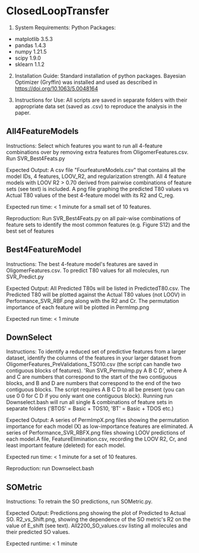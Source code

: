 # ClosedLoopTransfer

1. System Requirements:
Python Packages:
- matplotlib 3.5.3
- pandas 1.4.3
- numpy 1.21.5
- scipy 1.9.0
- sklearn 1.1.2

2. Installation Guide:
Standard installation of python packages.
Bayesian Optimizer (Gryffin) was installed and used as described in https://doi.org/10.1063/5.0048164

3. Instructions for Use:
All scripts are saved in separate folders with their appropriate data set (saved as .csv) to reproduce the analysis in the paper.

## All4FeatureModels ##
Instructions:
Select which features you want to run all 4-feature combinations over by removing extra features from OligomerFeatures.csv. Run SVR_Best4Feats.py

Expected Output:
A csv file "FourfeatureModels.csv" that contains all the model IDs, 4 features, LOOV_R2, and regularization strength. All 4 feature models with LOOV R2 > 0.70 derived from pairwise combinations of feature sets (see text) is included.
A png file graphing the predicted T80 values vs Actual T80 values of the best 4-feature model with its R2 and C_reg.

Expected run time:
< 1 minute for a small set of 10 features.

Reproduction:
Run SVR_Best4Feats.py on all pair-wise combinations of feature sets to identify the most common features (e.g. Figure S12) and the best set of features

## Best4FeatureModel ##
Instructions:
The best 4-feature model's features are saved in OligomerFeatures.csv. To predict T80 values for all molecules, run SVR_Predict.py

Expected Output:
All Predicted T80s will be listed in PredictedT80.csv. The Predicted T80 will be plotted against the Actual T80 values (not LOOV) in Performance_SVR_RBF.png along with the R2 and Cr. The permutation importance of each feature will be plotted in PermImp.png

Expected run time:
< 1 minute

## DownSelect ##
Instructions:
To identify a reduced set of predictive features from a larger dataset, identify the columns of the features in your larger dataset from OligomerFeatures_PreValidations_TSO10.csv (the script can handle two contiguous blocks of features). 'Run SVR_PermuImp.py A B C D', where A and C are numbers that correspond to the start of the two contiguous blocks, and B and D are numbers that correspond to the end of the two contiguous blocks. The script requires A B C D to all be present (you can use 0 0 for C D if you only want one contiguous block). Running run Downselect.bash will run all single & combinations of feature sets in separate folders ('BTOS' = Basic + TOS10, 'BT' = Basic + TDOS etc.)

Expected Output:
A series of PermImpX.png files showing the permutation importance for each model (X) as low-importance features are eliminated.
A series of Performance_SVR_RBFX.png files showing LOOV predictions of each model.A file, FeatureElimination.csv, recording the LOOV R2, Cr, and least important feature (deleted) for each model.

Expected run time:
< 1 minute for a set of 10 features.

Reproduction: run Downselect.bash

## SOMetric ##
Instructions:
To retrain the SO predictions, run SOMetric.py.

Expected Output:
Predictions.png showing the plot of Predicted to Actual SO. R2_vs_Shift.png, showing the dependence of the SO metric's R2 on the value of E_shift (see text). All2200_SO_values.csv listing all molecules and their predicted SO values.

Expected runtime:
< 1 minute

